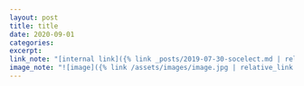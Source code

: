 ```yaml
---
layout: post
title: title
date: 2020-09-01
categories:
excerpt:
link_note: "[internal link]({% link _posts/2019-07-30-socelect.md | relative_link %})"
image_note: "![image]({% link /assets/images/image.jpg | relative_link %})"
---
```



